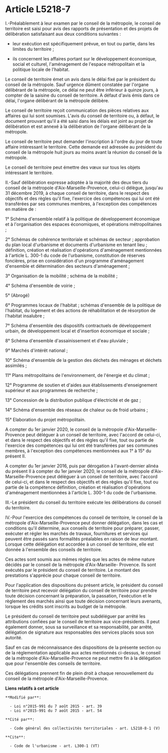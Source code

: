 # Article L5218-7

I.-Préalablement à leur examen par le conseil de la métropole, le conseil de territoire est saisi pour avis des rapports de
présentation et des projets de délibération satisfaisant aux deux conditions suivantes :

- leur exécution est spécifiquement prévue, en tout ou partie, dans les limites du territoire ;

- ils concernent les affaires portant sur le développement économique, social et culturel, l'aménagement de l'espace
métropolitain et la politique locale de l'habitat. 

Le conseil de territoire émet un avis dans le délai fixé par le président du conseil de la métropole. Sauf urgence dûment
constatée par l'organe délibérant de la métropole, ce délai ne peut être inférieur à quinze jours, à compter de la saisine du
conseil de territoire. A défaut d'avis émis dans ce délai, l'organe délibérant de la métropole délibère. 

Le conseil de territoire reçoit communication des pièces relatives aux affaires qui lui sont soumises. L'avis du conseil de
territoire ou, à défaut, le document prouvant qu'il a été saisi dans les délais est joint au projet de délibération et est
annexé à la délibération de l'organe délibérant de la métropole. 

Le conseil de territoire peut demander l'inscription à l'ordre du jour de toute affaire intéressant le territoire. Cette
demande est adressée au président du conseil de la métropole huit jours au moins avant la réunion du conseil de la
métropole. 

Le conseil de territoire peut émettre des vœux sur tous les objets intéressant le territoire. 

II.-Sauf délibération expresse adoptée à la majorité des deux tiers du conseil de la métropole d'Aix-Marseille-Provence,
celui-ci délègue, jusqu'au 31 décembre 2019, à chaque conseil de territoire, dans le respect des objectifs et des règles
qu'il fixe, l'exercice des compétences qui lui ont été transférées par ses communes membres, à l'exception des compétences en
matière de : 

1° Schéma d'ensemble relatif à la politique de développement économique et à l'organisation des espaces économiques, et
opérations métropolitaines ; 

2° Schémas de cohérence territoriale et schémas de secteur ; approbation du plan local d'urbanisme et documents d'urbanisme
en tenant lieu ; définition, création et réalisation d'opérations d'aménagement mentionnées à l'article L. 300-1 du code de
l'urbanisme, constitution de réserves foncières, prise en considération d'un programme d'aménagement d'ensemble et
détermination des secteurs d'aménagement ; 

3° Organisation de la mobilité ; schéma de la mobilité ; 

4° Schéma d'ensemble de voirie ; 

5° (Abrogé) 

6° Programmes locaux de l'habitat ; schémas d'ensemble de la politique de l'habitat, du logement et des actions de
réhabilitation et de résorption de l'habitat insalubre ; 

7° Schéma d'ensemble des dispositifs contractuels de développement urbain, de développement local et d'insertion économique
et sociale ; 

8° Schéma d'ensemble d'assainissement et d'eau pluviale ; 

9° Marchés d'intérêt national ; 

10° Schéma d'ensemble de la gestion des déchets des ménages et déchets assimilés ; 

11° Plans métropolitains de l'environnement, de l'énergie et du climat ; 

12° Programme de soutien et d'aides aux établissements d'enseignement supérieur et aux programmes de recherche ; 

13° Concession de la distribution publique d'électricité et de gaz ; 

14° Schéma d'ensemble des réseaux de chaleur ou de froid urbains ; 

15° Elaboration du projet métropolitain. 

A compter du 1er janvier 2020, le conseil de la métropole d'Aix-Marseille-Provence peut déléguer à un conseil de territoire,
avec l'accord de celui-ci, et dans le respect des objectifs et des règles qu'il fixe, tout ou partie de l'exercice des
compétences qui lui ont été transférées par ses communes membres, à l'exception des compétences mentionnées aux 1° à 15° du
présent II. 

A compter du 1er janvier 2016, puis par dérogation à l'avant-dernier alinéa du présent II à compter du 1er janvier 2020, le
conseil de la métropole d'Aix-Marseille-Provence peut déléguer à un conseil de territoire, avec l'accord de celui-ci, et dans
le respect des objectifs et des règles qu'il fixe, tout ou partie de la compétence définition, création et réalisation
d'opérations d'aménagement mentionnées à l'article L. 300-1 du code de l'urbanisme. 

III.-Le président du conseil du territoire exécute les délibérations du conseil du territoire. 

IV.-Pour l'exercice des compétences du conseil de territoire, le conseil de la métropole d'Aix-Marseille-Provence peut donner
délégation, dans les cas et conditions qu'il détermine, aux conseils de territoire pour préparer, passer, exécuter et régler
les marchés de travaux, fournitures et services qui peuvent être passés sans formalités préalables en raison de leur montant.
Lorsque cette délégation est accordée à un conseil de territoire, elle est donnée à l'ensemble des conseils de territoire. 

Ces actes sont soumis aux mêmes règles que les actes de même nature décidés par le conseil de la métropole d'Aix-Marseille-
Provence. Ils sont exécutés par le président du conseil de territoire. Le montant des prestations s'apprécie pour chaque
conseil de territoire. 

Pour l'application des dispositions du présent article, le président du conseil de territoire peut recevoir délégation du
conseil de territoire pour prendre toute décision concernant la préparation, la passation, l'exécution et le règlement des
marchés ainsi que toute décision concernant leurs avenants, lorsque les crédits sont inscrits au budget de la métropole. 

Le président du conseil de territoire peut subdéléguer par arrêté les attributions confiées par le conseil de territoire aux
vice-présidents. Il peut également donner, sous sa surveillance et sa responsabilité, par arrêté, délégation de signature aux
responsables des services placés sous son autorité. 

Sauf en cas de méconnaissance des dispositions de la présente section ou de la réglementation applicable aux actes mentionnés
ci-dessus, le conseil de la métropole d'Aix-Marseille-Provence ne peut mettre fin à la délégation que pour l'ensemble des
conseils de territoire. 

Ces délégations prennent fin de plein droit à chaque renouvellement du conseil de la métropole d'Aix-Marseille-Provence.

**Liens relatifs à cet article**

	**Modifié par**:

	  - Loi n°2015-991 du 7 août 2015 - art. 39
	  - Loi n°2015-991 du 7 août 2015 - art. 54

	**Cité par**:

	  - Code général des collectivités territoriales - art. L5218-8-1 (V)

	**Cite**:

	  - Code de l'urbanisme - art. L300-1 (VT)
